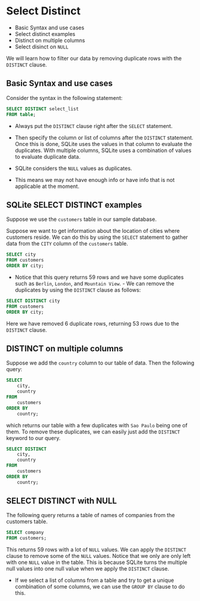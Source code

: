 # Select Distinct 

- Basic Syntax and use cases
- Select distinct examples
- Distinct on multiple columns
- Select disinct on `NULL` 



We will learn how to filter our data by removing duplicate rows with the `DISTINCT` clause.


## Basic Syntax and use cases

Consider the syntax in the following statement:
````sql
SELECT DISTINCT select_list 
FROM table;
````
- Always put the `DISTINCT` clause right after the `SELECT` statement.

- Then specify the column or list of columns after the `DISTINCT`
statement. Once this is done, SQLite uses the values in that column to evaluate the duplicates. With multiple columns, SQLite uses a combination of values to evaluate duplicate data.

- SQLite considers the `NULL` values as duplicates.
- This means we may not have enough info or have info that is not applicable at the moment.

## SQLite  SELECT DISTINCT examples

Suppose we use the `customers` table in our sample database.

Suppose we want to get information about the location of cities where customers reside. We can do this by using the `SELECT` statement to gather data from the `CITY` column of the `customers` table.
````sql
SELECT city 
FROM customers
ORDER BY city;
````
- Notice that this query returns 59 rows and we have some duplicates such as `Berlin`, `London`, and `Mountain View`. - We can remove the duplicates by using the `DISTINCT` clause as follows:

````sql
SELECT DISTINCT city
FROM customers
ORDER BY city;
````
Here we have removed 6 duplicate rows, returning 53 rows due to the `DISTINCT` clause.


## DISTINCT on multiple columns

Suppose we add the `country` column to our table of data. Then the following query:
````sql
SELECT 
    city, 
    country
FROM 
    customers
ORDER BY
    country;
````
which returns our table with a few duplicates with `Sao Paulo` being one of them. To remove these duplicates, we can easily just add the `DISTINCT` keyword to our query.

````sql
SELECT DISTINCT
    city,
    country
FROM 
    customers
ORDER BY
    country;
````

## SELECT DISTINCT with NULL

The following query returns a table of names of companies from the customers table.
````sql
SELECT company
FROM customers;
````
This returns 59 rows with a lot of `NULL` values. We can apply the `DISTINCT` clause to remove some of the `NULL` values. Notice that we only are only left with one `NULL` value in the table. This is because SQLite turns the multiple null values into one null value when we apply the `DISTINCT` clause.

- If we select a list of columns from a table and try to get a unique combination of some columns, we can use the `GROUP BY` clause to do this.


